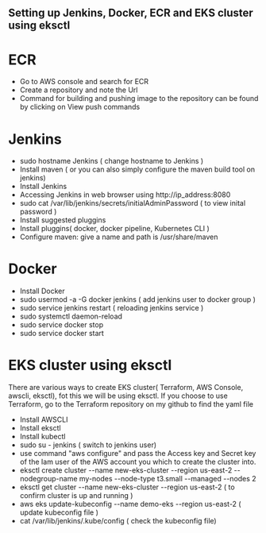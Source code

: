 ## Setting up Jenkins, Docker, ECR and EKS cluster using eksctl

# ECR
- Go to AWS console and search for ECR
- Create a repository and note the Url
- Command for building and pushing image to the repository can be found by clicking on View push commands

# Jenkins
- sudo hostname Jenkins ( change hostname to Jenkins )
- Install maven ( or you can also simply configure the maven build tool on jenkins)
- Install Jenkins
- Accessing Jenkins in web browser using http://ip_address:8080
- sudo cat /var/lib/jenkins/secrets/initialAdminPassword  ( to view inital password )
- Install suggested pluggins
- Install pluggins( docker, docker pipeline, Kubernetes CLI )
- Configure maven: give a name and path is /usr/share/maven

# Docker
- Install Docker
- sudo usermod -a -G docker jenkins  ( add jenkins user to docker group )
- sudo service jenkins restart ( reloading jenkins service ) 
- sudo systemctl daemon-reload
- sudo service docker stop 
- sudo service docker start

# EKS cluster using eksctl
There are various ways to create EKS cluster( Terraform, AWS Console, awscli, eksctl), fot this we will be using eksctl. If you choose to use Terraform, go to the Terraform repository on my github to find the yaml file
- Install AWSCLI
- Install eksctl
- Install kubectl
- sudo su - jenkins  ( switch to jenkins user)
- use command "aws configure" and pass the Access key and Secret key of the Iam user of the AWS account you which to create the cluster into. 
- eksctl create cluster --name new-eks-cluster --region us-east-2 --nodegroup-name my-nodes --node-type t3.small --managed --nodes 2 
- eksctl get cluster --name new-eks-cluster --region us-east-2  ( to confirm cluster is up and running )
- aws eks update-kubeconfig --name demo-eks --region us-east-2   ( update kubeconfig file )
- cat /var/lib/jenkins/.kube/config   ( check the kubeconfig file)
